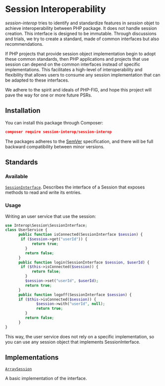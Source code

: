 # Session Interoperability

*session-interop* tries to identify and standardize features in *session* objet to achieve interoperability between PHP package. It does not handle session creation.
This interface is designed to be immutable.
Through discussions and trials, we try to create a standard, made of common interfaces but also recommendations.

If PHP projects that provide session object implementation begin to adopt these common standards, then PHP applications and projects that use session can depend on the common interfaces instead of specific implementations. This facilitates a high-level of interoperability and flexibility that allows users to consume any session implementation that can be adapted to these interfaces.

We adhere to the spirit and ideals of PHP-FIG, and hope this project will pave the way for one or more future PSRs.

## Installation

You can install this package through Composer:

```json
composer require session-interop/session-interop
```
The packages adheres to the [SemVer](http://semver.org/) specification, and there will be full backward compatibility between minor versions.

## Standards

### Available

[`SessionInterface`](src/Interop/Session/SessionInterface.php).
Describes the interface of a Session that exposes methods to read and write its entries.

### Usage

Writing an user service that use the session:

```php
use Interop\Session\SessionInterface;
class UserService {
      public function isConnected(SessionInterface $session) {
       if ($session->get("userId")) {
	     	return true;
	     }
	     return false;
      }
      public function login(SessionInterface $session, $userId) {
       if ($this->isConnected($session)) {
	     	return false;
	     }
	     $session->set("userId", $userId);
	     return true;
      }
      public function logoff(SessionInterface $session) {
      if ($this->isConnected($session)) {
	     	  $session->with("userId", null);
		      return true;
	     }
	     return false;
      }
}
```

This way, the user service does not rely on a specific implementation, so you can use any session object that implements SessionInterface.

## Implementations

[`ArraySession`](https://github.com/session-interop/utils.session)

A basic implementation of the interface.
